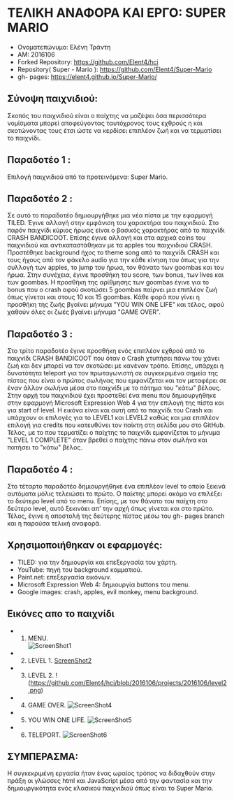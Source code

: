 # ΤΕΛΙΚΗ ΑΝΑΦΟΡΑ ΚΑΙ ΕΡΓΟ: SUPER MARIO 
- Ονοματεπώνυμο: Ελένη Τράντη
- ΑΜ: 2016106
- Forked Repository: https://github.com/Elent4/hci
- Repository( Super - Mario ): https://github.com/Elent4/Super-Mario
- gh- pages: https://elent4.github.io/Super-Mario/

## Σύνοψη παιχνιδιού:

Σκοπός του παιχνιδιού είναι ο παίχτης να μαζέψει όσα περισσότερα νομίσματα μπορεί αποφεύγοντας ταυτόχρονος τους εχθρούς η και σκοτώνοντας τους έτσι ώστε να κερδίσει επιπλέον ζωή και να τερματίσει το παιχνίδι.
 
## Παραδοτέο 1 :

Επιλογή παιχνιδιού από τα προτεινόμενα: Super Mario.

## Παραδοτέο 2 : 

Σε αυτό το παραδοτέο δημιουργήθηκε μια νέα πίστα με την εφαρμογή TILED. Έγινε αλλαγή στην εμφάνιση του χαρακτήρα του παιχνιδιού. Στο παρόν παιχνίδι κύριος ήρωας είναι ο βασικός χαρακτήρας από το παιχνίδι CRASH BANDICOOT. Επίσης έγινε αλλαγή και στα αρχικά coins του παιχνιδιού και αντικαταστάθηκαν με τα apples του παιχνιδιού CRASH. Προστέθηκε background ήχος το theme song από το παιχνίδι CRASH και τους ήχους από τον φάκελο audio για την κάθε κίνηση του όπως για την συλλογή των apples, το jump του ήρωα, τον θάνατο των goombas και του ήρωα. Στην συνέχεια, έγινε προσθήκη του score, των bonus, των lives και των goombas. Η προσθήκη της αρίθμησης των goombas έγινε για το bonus που ο crash αφού σκοτώσει 5 goombas παίρνει μια επιπλέον ζωή όπως γίνεται και στους 10 και 15 goombas. Κάθε φορά που γίνει η προσθήκη της ζωής βγαίνει μήνυμα "YOU WIN ONE LIFE" και τέλος, αφού χαθούν όλες οι ζωές βγαίνει μήνυμα "GAME OVER". 

## Παραδοτέο 3 :

Στο τρίτο παραδοτέο έγινε προσθήκη ενός επιπλέον εχθρού από το παιχνίδι CRASH BANDICOOT που όταν ο Crash χτυπήσει πάνω του χάνει ζωή και δεν μπορεί να τον σκοτώσει με κανέναν τρόπο. Επίσης, υπάρχει η δυνατότητα teleport για τον πρωταγωνιστή σε συγκεκριμένα σημεία της πίστας που είναι ο πρώτος σωλήνας που εμφανίζεται και τον μεταφέρει σε έναν άλλον σωλήνα μέσα στο παιχνίδι με το πάτημα του "κάτω" βέλους. Στην αρχή του παιχνιδιού έχει προστεθεί ένα menu που δημιουργήθηκε στην εφαρμογή Microsoft Expression Web 4 για την επιλογή της πίστα και για start of level. Η εικόνα είναι και αυτή από το παιχνίδι του Crash και υπάρχουν οι επιλογές για το LEVEL1 και LEVEL2 καθώς και μια επιπλέον επιλογή για credits που κατευθύνει τον παίκτη στη σελίδα μου στο GitHub. Τέλος, με το που τερματίζει ο παίχτης το παιχνίδι εμφανίζεται το μήνυμα "LEVEL 1 COMPLETE" όταν βρεθεί ο παίχτης πάνω στον σωλήνα και πατήσει το "κάτω" βέλος.

## Παραδοτέο 4 :

Στο τέταρτο παραδοτέο δημιουργήθηκε ένα επιπλέον level το οποίο ξεκινά αυτόματα μόλις τελειώσει το πρώτο. Ο παίκτης μπορεί ακόμα να επιλέξει το δεύτερο level από το menu. Επίσης, με τον θάνατο του παίχτη στο δεύτερο level, αυτό ξεκινάει απ’ την αρχή όπως γίνεται και στο πρώτο. Τέλος, έγινε η αποστολή της δεύτερης πίστας μέσω του gh- pages branch και η παρούσα τελική αναφορά. 

## Χρησιμοποιήθηκαν οι εφαρμογές: 

- TILED: για την δημιουργία και επεξεργασία του χάρτη. 
- YouTube: πηγή του background κομματιού. 
- Paint.net: επεξεργασία εικόνων.
- Microsoft Expression Web 4: δημιουργία buttons του menu. 
- Google images: crash, apples, evil monkey, menu background.

## Εικόνες απο το παιχνίδι
- 1.	MENU.                             
![ScreenShot1](https://github.com/Elent4/hci/blob/2016106/projects/2016106/menu.png)

- 2.	LEVEL 1.
[ScreenShot2](https://github.com/Elent4/hci/blob/2016106/projects/2016106/level1.png)

- 3.	LEVEL 2.
!(https://github.com/Elent4/hci/blob/2016106/projects/2016106/level2.png)

- 4.	GAME OVER.
![ScreenShot4](https://github.com/Elent4/hci/blob/2016106/projects/2016106/gameover.png)
 	
- 5.	YOU WIN ONE LIFE.
![ScreenShot5](https://github.com/Elent4/hci/blob/2016106/projects/2016106/life.png) 

- 6.	TELEPORT.
![ScreenShot6](https://github.com/Elent4/hci/blob/2016106/projects/2016106/teleport.png) 

## ΣΥΜΠΕΡΑΣΜΑ:

Η συγκεκριμένη εργασία ήταν ένας ωραίος τρόπος να διδαχθούν στην πράξη οι γλώσσες html και JavaScript μέσα από την φαντασία και την δημιουργικότητα ενός κλασικού παιχνιδιού όπως είναι το Super Mario. 
